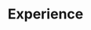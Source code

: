 ---
title: Experience
type: landing

sections:
  - block: experience
    content:
      title: Experience
      date_format: September 2024
      items:
        - title: CTO
          company: Jggyu
          company_url: ''
          company_logo: org-gc
          location: Seoul
          date_start: '2024-01-01'
          date_end: ''
          description: |2-
              Responsibilities include:
              * Security
              * Develop
---